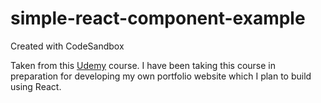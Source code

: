 # simple-react-component-example
Created with CodeSandbox


Taken from this [Udemy](https://www.udemy.com/course/the-complete-web-development-bootcamp/) course. I have been taking this course in preparation for developing my own portfolio website which I plan to build using React.
